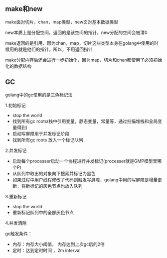 ## make和new

make面对切片，chan，map类型，new面对基本数据类型

new本质上是分配空间，返回的是该空间的指针，new分配的空间会被清0

make返回的是引用，因为chan，map，切片这些类型本身在golang中使用的时候用的就是他们的指针，所以，不用返回指针

make分配内存后还会进行一步初始化，因为map，切片和chan都使用了必须初始化的数据结构

## GC

golang中的gc使用的是三色标记法

1.初始标记
  - stop the world
  - 找到所有gc roots(栈中引用变量，静态变量，常量等，通过扫描堆栈和全局变量得到)
  - 启动写屏障用于并发标记阶段
  - 找到所有gc roots 放入一个标记队列

2.并发标记
  - 启动每个processer启动一个协程进行并发标记(processer就是GMP模型里哪个P)
  - 从队列中取出的对象向下搜索并标记为黑色
  - 如果过程中用户线程修改了代码则触发写屏障，golang中用的写屏障是增量更新，将新标记的灰色节点也放入队列

3.重新标记
  - stop the world
  - 重新标记队列中的全部灰色节点

4.并发清除

gc触发条件：
  - 内存：内存大小阈值， 内存达到上次gc后的2倍
  - 定时：达到定时时间 ，2m interval
